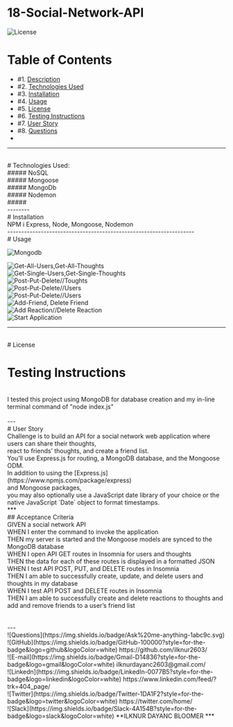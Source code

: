 # 18-Social-Network-API
![License](https://img.shields.io/badge/License%3A-MIT-green)
# Table of Contents

* #1.  [Description](#description)
* #2.  [Technologies Used](#technologies-used)
* #3.  [Installation](#installation)
* #4.  [Usage](#usage)
* #5.  [License](#license)
* #6.  [Testing Instructions](#testing-instructions)
* #7.  [User Story](#User-Story)
* #8.  [Questions](#questions)
* <br>
----
<br>
# Technologies Used:
<br>
##### NoSQL
<br>
##### Mongoose
<br>
##### MongoDb
<br>
##### Nodemon
<br>
##### 
<br>
--------
<br>
# Installation
<br>
NPM i Express,  Node, Mongoose, Nodemon
<br>
-------------------------------------------------------------------
<br>
# Usage
<br>

![Mongodb](https://github.com/ilknur2603/18-Social-Network-API/blob/main/assets/mongodbss.png)
<br>

![Get-All-Users,Get-All-Thoughts](https://github.com/ilknur2603/18-Social-Network-API/blob/main/assets/GET%20ALL%20USERS%2C%20THOUGHTS.gif)
<br>
![Get-Single-Users,Get-Single-Thoughts](https://github.com/ilknur2603/18-Social-Network-API/blob/main/assets/GET%20SINGLE%20USER%2C%20THOUGHT.gif)
<br>
![Post-Put-Delete//Toughts](https://github.com/ilknur2603/18-Social-Network-API/blob/main/assets/POST%20PUT%20DELETE-Thought.gif)
<br>
![Post-Put-Delete//Users](https://github.com/ilknur2603/18-Social-Network-API/blob/main/assets/POST%20PUT%20DELETE-USER.gif)
 <br>
![Post-Put-Delete//Users](https://github.com/ilknur2603/18-Social-Network-API/blob/main/assets/POST%20PUT%20DELETE-USER.gif)
<br>
![Add-Friend, Delete Friend](https://github.com/ilknur2603/18-Social-Network-API/blob/main/assets/add%20friend%20and%20delete%20friend.gif)
<br>
![Add Reaction//Delete Reaction](https://github.com/ilknur2603/18-Social-Network-API/blob/main/assets/add%20reaction%20remove%20reaction.gif)
<br>
![Start Application](https://github.com/ilknur2603/18-Social-Network-API/blob/main/assets/start%20application.gif)
<br>
****
<br>
# License
<br>

# Testing Instructions
<br>
I tested this project using MongoDB for database creation and my in-line terminal command of "node index.js"
<br>
<br>
---
<br>
# User Story
<br>
Challenge is to build an API for a social network web application where users can share their thoughts,
<br>react to friends’ thoughts, and create a friend list. 
<br>You’ll use Express.js for routing, a MongoDB database, and the Mongoose ODM.
<br>In addition to using the [Express.js](https://www.npmjs.com/package/express)
<br>and Mongoose packages, 
<br>you may also optionally use a JavaScript date library of your choice or the native JavaScript `Date` object to format timestamps.
<br>
***
<br>
## Acceptance Criteria
<br>
GIVEN a social network API
<br>
WHEN I enter the command to invoke the application
<br>
THEN my server is started and the Mongoose models are synced to the MongoDB database
<br>
WHEN I open API GET routes in Insomnia for users and thoughts
<br>
THEN the data for each of these routes is displayed in a formatted JSON
<br>
WHEN I test API POST, PUT, and DELETE routes in Insomnia
<br>
THEN I am able to successfully create, update, and delete users and thoughts in my database
<br>
WHEN I test API POST and DELETE routes in Insomnia
<br>
THEN I am able to successfully create and delete reactions to thoughts and add and remove friends to a user’s friend list
<br>
<br>
<br>
---
<br>
![Questions](https://img.shields.io/badge/Ask%20me-anything-1abc9c.svg)
<br>
![GitHub](https://img.shields.io/badge/GitHub-100000?style=for-the-badge&logo=github&logoColor=white)      https://github.com/ilknur2603/
<br>
![E-mail](https://img.shields.io/badge/Gmail-D14836?style=for-the-badge&logo=gmail&logoColor=white)        ilknurdayanc2603@gmail.com/
<br>
![Linkedn](https://img.shields.io/badge/LinkedIn-0077B5?style=for-the-badge&logo=linkedin&logoColor=white) https://www.linkedin.com/feed/?trk=404_page/
<br>
![Twitter](https://img.shields.io/badge/Twitter-1DA1F2?style=for-the-badge&logo=twitter&logoColor=white)   https://twitter.com/home/
<br>
![Slack](https://img.shields.io/badge/Slack-4A154B?style=for-the-badge&logo=slack&logoColor=white)         **ILKNUR DAYANC BLOOMER
***
